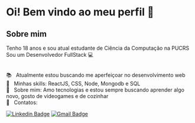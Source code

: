 # Oi! Bem vindo ao meu perfil 👋

## Sobre mim

Tenho 18 anos e sou atual estudante de Ciência da Computação na PUCRS <br/>
Sou um Desenvolvedor FullStack :computer: 

 <br/> :books: &nbsp; Atualmente estou buscando me aperfeiçoar no desenvolvimento web
 <br/> :pushpin: &nbsp; Minhas skills: ReactJS, CSS, Node, Mongodb e SQL
 <br/> 💬  &nbsp; Sobre mim: Amo tecnologias e estou sempre buscando aprender algo novo, gosto de videogames e de cozinhar
<br/> :email: &nbsp; Contatos: 
 
 [![Linkedin Badge](https://img.shields.io/badge/Gabriel--Cervo-Linkedin-blue?link=https://www.linkedin.com/in/joaogabrielcervo/?style=flat-square&logo=Linkedin)](https://www.linkedin.com/in/joaogabrielcervo)
 [![Gmail Badge](https://img.shields.io/badge/Gabriel--Cervo-Email-red?link=mailto:joaogabrieldouradocervo@gmail.com/?style=flat-square&logo=Gmail&logoColor=white)](mailto:joaogabrieldouradocervo@gmail.com)
